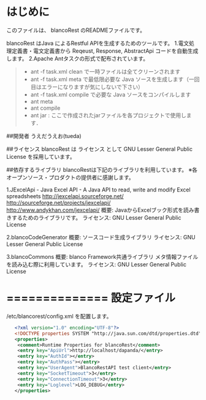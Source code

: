 
はじめに
==============

このファイルは、
blancoRest
のREADMEファイルです。

blancoRest はJava によるRestful APIを生成するためのツールです。
1.電文処理定義書・電文定義書から Reqeust, Response, AbstractApi コードを自動生成します。
 2.Apache Antタスクの形式で配布されています。
 > - ant -f task.xml clean で一時ファイルは全てクリーンされます
 > - ant -f task.xml meta で最低限必要な Java ソースを生成します（一回目はエラーになりますが気にしないで下さい）
 > - ant -f task.xml compile で必要な Java ソースをコンパイルします
 > - ant meta
 > - ant compile
 > - ant jar : ここで作成されたjarファイルを各プロジェクトで使用します．

##開発者
うえだうえお(tueda)

##ライセンス
 blancoRest は ライセンス として GNU Lesser General Public License を採用しています。

##依存するライブラリ
blancoRestは下記のライブラリを利用しています。
※各オープンソース・プロダクトの提供者に感謝します。

 1.JExcelApi - Java Excel API - A Java API to read, write and modify Excel spreadsheets
     http://jexcelapi.sourceforge.net/
     http://sourceforge.net/projects/jexcelapi/
     http://www.andykhan.com/jexcelapi/
   概要: JavaからExcelブック形式を読み書きするためのライブラリです。
   ライセンス: GNU Lesser General Public License

 2.blancoCodeGenerator
   概要: ソースコード生成ライブラリ
   ライセンス: GNU Lesser General Public License

 3.blancoCommons
   概要: blanco Framework共通ライブラリ
         メタ情報ファイルを読み込む際に利用しています。
   ライセンス: GNU Lesser General Public License

==============
設定ファイル
==============

/etc/blancorest/config.xml を配置します。

```config.xml
   <?xml version="1.0" encoding="UTF-8"?>
   <!DOCTYPE properties SYSTEM "http://java.sun.com/dtd/properties.dtd">
   <properties>
    <comment>Runtime Properties for blancoRest</comment>
    <entry key="ApiUrl">http://localhost/dapanda/</entry>
    <entry key="AuthId"></entry>
    <entry key="AuthPass"></entry>
    <entry key="UserAgent">BlancoRestAPI test client</entry>
    <entry key="SocketTimeout">3</entry>
    <entry key="ConnectionTimeout">3</entry>
    <entry key="Loglevel">LOG_DEBUG</entry>
   </properties>
```

